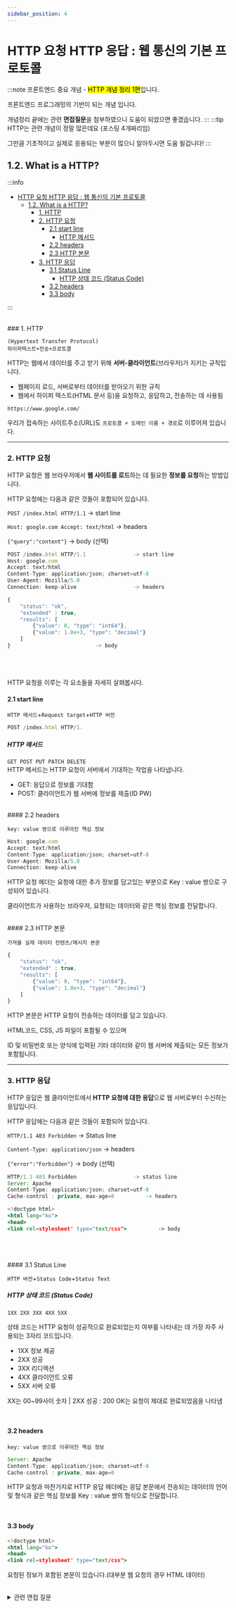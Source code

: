 ```yaml
---
sidebar_position: 4
---
```


# HTTP 요청 HTTP 응답 : 웹 통신의 기본 프로토콜

:::note
프론트엔드 중요 개념 - <mark>HTTP 개념 정리 1편</mark>입니다.

프론트엔드 프로그래밍의 기반이 되는 개념 입니다.

개념정리 끝에는 관련 **면접질문**을 첨부하였으니 도움이 되었으면 좋겠습니다.
:::
:::tip
HTTP는 관련 개념이 정말 많은데요 (포스팅 4개짜리임)

그만큼 기초적이고 실제로 응용되는 부분이 많으니 알아두시면 도움 될겁니다!
:::

## 1.2. What is a HTTP?

:::info
- [HTTP 요청 HTTP 응답 : 웹 통신의 기본 프로토콜](#http-요청-http-응답--웹-통신의-기본-프로토콜)
	- [1.2. What is a HTTP?](#12-what-is-a-http)
		- [1. HTTP](#1-http)
		- [2. HTTP 요청](#2-http-요청)
			- [2.1 start line](#21-start-line)
				- [HTTP 메서드](#http-메서드)
			- [2.2 headers](#22-headers)
			- [2.3 HTTP 본문](#23-http-본문)
		- [3. HTTP 응답](#3-http-응답)
			- [3.1 Status Line](#31-status-line)
				- [HTTP 상태 코드 (Status Code)](#http-상태-코드-status-code)
			- [3.2 headers](#32-headers)
			- [3.3 body](#33-body)

:::

<br/>
### 1. HTTP

`(Hypertext Transfer Protocol)`  
`하이퍼텍스트+전송+프로토콜`

HTTP는 웹에서 데이터를 주고 받기 위해 **서버-클라이언트**(브라우저)가 지키는 규칙입니다.

- 웹페이지 로드, 서버로부터 데이터를 받아오기 위한 규칙
- 웹에서 하이퍼 텍스트(HTML 문서 등)을 요청하고, 응답하고, 전송하는 데 사용됨

`https://www.google.com/`

우리가 접속하는 사이트주소(URL)도 `프로토콜 + 도메인 이름 + 경로`로 이루어져 있습니다.


---


### 2. HTTP 요청

HTTP 요청은 웹 브라우저에서 **웹 사이트를 로드**하는 데 필요한 **정보를 요청**하는 방법입니다.

HTTP 요청에는 다음과 같은 것들이 포함되어 있습니다.

`POST /index.html HTTP/1.1` -> start line

`Host: google.com Accept: text/html` -> headers

`{"query":"content"}` -> body (선택)

```jsx
POST /index.html HTTP/1.1 				-> start line
Host: google.com
Accept: text/html
Content-Type: application/json; charset=utf-8
User-Agent: Mozilla/5.0
Connection: keep-alive					-> headers

{
	"status": "ok",
	"extended" : true,
	"results": [
		{"value": 0, "type": "int64"},
		{"value": 1.0e+3, "type": "decimal"}
	]	
}							-> body
```
<br/><br/><br/>
HTTP 요청을 이루는 각 요소들을 자세히 살펴봅시다.

#### 2.1 start line
`HTTP 메서드`+`Request target`+`HTTP 버전`
```jsx
POST /index.html HTTP/1.
```
##### HTTP 메서드
`GET POST PUT PATCH DELETE`  
HTTP 메서드는 HTTP 요청이 서버에서 기대하는 작업을 나타냅니다.


- GET: 응답으로 정보를 기대함
- POST: 클라이언트가 웹 서버에 정보를 제출(ID PW)

<br/>
####  2.2 headers

`key: value 쌍으로 이루어진 핵심 정보`
```jsx
Host: google.com
Accept: text/html
Content-Type: application/json; charset=utf-8
User-Agent: Mozilla/5.0
Connection: keep-alive
```
HTTP 요청 헤더는 요청에 대한 추가 정보를 담고있는 부분으로 Key : value 쌍으로 구성되어 있습니다.

클라이언트가 사용하는 브라우저, 요청되는 데이터와 같은 핵심 정보를 전달합니다.

<br/>
#### 2.3 HTTP 본문

`가져올 실제 데이터 컨텐츠/메시지 본문`
```jsx
{
	"status": "ok",
	"extended" : true,
	"results": [
		{"value": 0, "type": "int64"},
		{"value": 1.0e+3, "type": "decimal"}
	]
}	
```
HTTP 본문은 HTTP 요청이 전송하는 데이터를 담고 있습니다.

HTML코드, CSS, JS 파일이 포함될 수 있으며

ID 및 비밀번호 또는 양식에 입력된 기타 데이터와 같이 웹 서버에 제출되는 모든 정보가 포함됩니다.



---


### 3. HTTP 응답

HTTP 응답은 웹 클라이언트에서 **HTTP 요청에 대한 응답**으로 웹 서버로부터 수신하는 응답입니다.

HTTP 응답에는 다음과 같은 것들이 포함되어 있습니다.

`HTTP/1.1 403 Forbidden` -> Status line

`Content-Type: application/json` -> headers

`{"error":"Forbidden"}` -> body (선택)

```jsx
HTTP/1.1 403 Forbidden					-> status line
Server: Apache
Content-Type: application/json; charset=utf-8
Cache-control : private, max-age=0			-> headers

<!doctype html>
<html lang="ko">
<head>
<link rel=stylesheet" type="text/css">			-> body
```
<br/>
<br/>
<br/>
#### 3.1 Status Line

`HTTP 버전`+`Status Code`+`Status Text`

##### HTTP 상태 코드 (Status Code)

`1XX 2XX 3XX 4XX 5XX`

상태 코드는 HTTP 요청이 성공적으로 완료되었는지 여부를 나타내는 데 가장 자주 사용되는 3자리 코드입니다.

- 1XX 정보 제공
- 2XX 성공
- 3XX 리디렉션
- 4XX 클라이언트 오류
- 5XX 서버 오류

XX는 00~99사이 숫자 | 2XX 성공 : 200 OK는 요청이 제대로 완료되었음을 나타냄

<br/>

#### 3.2 headers

`key: value 쌍으로 이루어진 핵심 정보`

```jsx
Server: Apache
Content-Type: application/json; charset=utf-8
Cache-control : private, max-age=0
```

HTTP 요청과 마찬가지로 HTTP 응답 헤더에는 응답 본문에서 전송되는 데이터의 언어 및 형식과 같은 핵심 정보를 Key : value 쌍의 형식으로 전달합니다.

<br/>

#### 3.3 body

```jsx
<!doctype html>
<html lang="ko">
<head>
<link rel=stylesheet" type="text/css">
```

요청된 정보가 포함된 본문이 있습니다.(대부분 웹 요청의 경우 HTML 데이터)

<br/>
<details>
  <summary>관련 면접 질문</summary>

      @ HTTP 프로토콜에 대해 설명해주세요.
    
    @ HTTP Method와 각각이 사용되는 경우에 대해서 설명해주세요.
    
    @ GET과 POST의 차이에 대해 설명해주세요.
    
    @ GET 메서드와 POST 메서드의 차이점에 대해 설명해주세요.
    
    @ PUT 메서드와 PATCH 메서드의 차이점에 대해 설명해주세요.
</details>